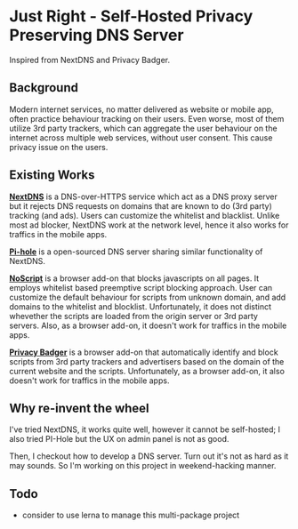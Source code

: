 # Just Right - Self-Hosted Privacy Preserving DNS Server

Inspired from NextDNS and Privacy Badger.

## Background
Modern internet services, no matter delivered as website or mobile app, often practice behaviour tracking on their users.
Even worse, most of them utilize 3rd party trackers, which can aggregate the user behaviour on the internet across multiple web services, without user consent.
This cause privacy issue on the users.

## Existing Works

[**NextDNS**](https://nextdns.io/) is a DNS-over-HTTPS service which act as a DNS proxy server but it rejects DNS requests on domains that are known to do (3rd party) tracking (and ads). Users can customize the whitelist and blacklist.
Unlike most ad blocker, NextDNS work at the network level, hence it also works for traffics in the mobile apps.

[**Pi-hole**](https://pi-hole.net/) is a open-sourced DNS server sharing similar functionality of NextDNS.

[**NoScript**](https://noscript.net/) is a browser add-on that blocks javascripts on all pages. It employs whitelist based preemptive script blocking approach. User can customize the default behaviour for scripts from unknown domain, and add domains to the whitelist and blocklist.
Unfortunately, it does not distinct whevether the scripts are loaded from the origin server or 3rd party servers. Also, as a browser add-on, it doesn't work for traffics in the mobile apps.  

[**Privacy Badger**](https://privacybadger.org/) is a browser add-on that automatically identify and block scripts from 3rd party trackers and advertisers based on the domain of the current website and the scripts.
Unfortunately, as a browser add-on, it also doesn't work for traffics in the mobile apps.

## Why re-invent the wheel

I've tried NextDNS, it works quite well, however it cannot be self-hosted;
I also tried PI-Hole but the UX on admin panel is not as good.

Then, I checkout how to develop a DNS server. Turn out it's not as hard as it may sounds. So I'm working on this project in weekend-hacking manner.

## Todo
- consider to use lerna to manage this multi-package project
